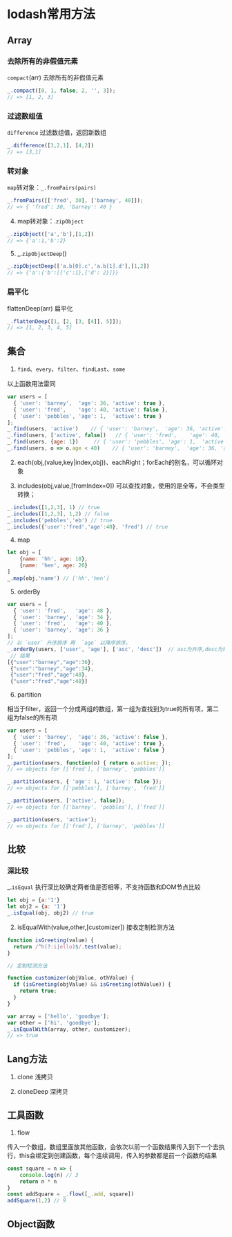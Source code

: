 # lodash常用方法
## Array
### 去除所有的非假值元素

`compact`(arr)   去除所有的非假值元素

```js
_.compact([0, 1, false, 2, '', 3]);
// => [1, 2, 3]
```

### 过滤数组值

`difference` 过滤数组值，返回新数组

```js
_.difference([3,2,1], [4,2]) 
// => [3,1]
```

### 转对象

`map`转对象：`_.fromPairs(pairs)`

```js
_.fromPairs([['fred', 30], ['barney', 40]]);
// => { 'fred': 30, 'barney': 40 }
```

4. map转对象：.`zipObject`
```js
_.zipObject(['a','b'],[1,2])
// => {'a':1,'b':2}
```

5. _.`zipObjectDeep`()
```js
_.zipObjectDeep(['a.b[0].c','a.b[1].d'],[1,2])
// => {'a':{'b':[{'c':1},{'d': 2}]}}
```

### 扁平化

flattenDeep(arr)   扁平化

```js
_.flattenDeep([1, [2, [3, [4]], 5]]);
// => [1, 2, 3, 4, 5]
```


## 集合
1. `find`、`every`、`filter`、`findLast`、`some`

以上函数用法雷同
```js
var users = [
  { 'user': 'barney',  'age': 36, 'active': true },
  { 'user': 'fred',    'age': 40, 'active': false },
  { 'user': 'pebbles', 'age': 1,  'active': true }
];
_.find(users, 'active')    // { 'user': 'barney',  'age': 36, 'active': true }
_.find(users, ['active', false])   // { 'user': 'fred',    'age': 40, 'active': false }
_.find(users, {age: 1})     // { 'user': 'pebbles', 'age': 1,  'active': true }
_.find(users, o => o.age < 40)    // { 'user': 'barney',  'age': 36, 'active': true }
```

2. each(obj,(value,key|index,obj))、eachRight；forEach的别名，可以循环对象

3. includes(obj,value,[fromIndex=0])    可以查找对象，使用的是全等，不会类型转换；
```js
_.includes([1,2,3], 1) // true
_.includes([1,2,3], 1,2) // false
_.includes('pebbles','eb') // true
_.includes({'user':'fred','age':40}, 'fred') // true
```

4. map
```js
let obj = [
    {name: 'hh', age: 18},
    {name: 'hen', age: 20}
]
_.map(obj,'name') // ['hh','hen']
```

5. orderBy
```js
var users = [
  { 'user': 'fred',   'age': 48 },
  { 'user': 'barney', 'age': 34 },
  { 'user': 'fred',   'age': 40 },
  { 'user': 'barney', 'age': 36 }
];
// 以 `user` 升序排序 再  `age` 以降序排序。
_.orderBy(users, ['user', 'age'], ['asc', 'desc'])  // asc为升序,desc为降序
 // 结果
[{"user":"barney","age":36},
 {"user":"barney","age":34},
 {"user":"fred","age":48},
 {"user":"fred","age":40}]
```

6. partition

相当于filter，返回一个分成两组的数组，第一组为查找到为true的所有项，第二组为false的所有项
```js
var users = [
  { 'user': 'barney',  'age': 36, 'active': false },
  { 'user': 'fred',    'age': 40, 'active': true },
  { 'user': 'pebbles', 'age': 1,  'active': false }
];
_.partition(users, function(o) { return o.active; });
// => objects for [['fred'], ['barney', 'pebbles']]

_.partition(users, { 'age': 1, 'active': false });
// => objects for [['pebbles'], ['barney', 'fred']]

_.partition(users, ['active', false]);
// => objects for [['barney', 'pebbles'], ['fred']]

_.partition(users, 'active');
// => objects for [['fred'], ['barney', 'pebbles']]
```



## 比较

### 深比较

_.`isEqual`  执行深比较确定两者值是否相等，不支持函数和DOM节点比较

```js
let obj = {a:'1'}
let obj2 = {a: '1'}
_.isEqual(obj, obj2) // true
```

2. isEqualWith(value,other,[customizer])  接收定制检测方法
```js
function isGreeting(value) {
  return /^h(?:i|ello)$/.test(value);
}

// 定制检测方法

function customizer(objValue, othValue) {
  if (isGreeting(objValue) && isGreeting(othValue)) {
    return true;
  }
}

var array = ['hello', 'goodbye'];
var other = ['hi', 'goodbye'];
_.isEqualWith(array, other, customizer);
// => true
```



## Lang方法

1. clone 浅拷贝

2. cloneDeep 深拷贝



## 工具函数

1. flow

传入一个数组，数组里面放其他函数，会依次以前一个函数结果传入到下一个去执行，this会绑定到创建函数，每个连续调用，传入的参数都是前一个函数的结果
```js
const square = n => {
    console.log(n) // 3
    return n * n
}
const addSquare = _.flow([_.add, square])
addSquare(1,2) // 9
```



## Object函数